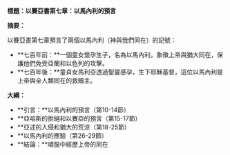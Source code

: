 **標題：以賽亞書第七章：以馬內利的預言**

**摘要：**

以賽亞書第七章預言了兩個以馬內利（神與我們同在）的記號：

* **七百年前：**一個童女懷孕生子，名為以馬內利，象徵上帝與猶大同在，保護他們免受亞蘭和以色列的攻擊。
* **七百年後：**童貞女馬利亞透過聖靈感孕，生下耶穌基督，這位以馬內利是上帝與全人類同在的救贖主。

**大綱：**

* **引言：**以馬內利的預言（第10-14節）
* **亞哈斯的拒絕和以賽亞的預言（第15-17節）
* **亞述的入侵和猶大的荒涼（第18-25節）
* **以馬內利的應驗（第26-29節）
* **結論：**順服中經歷上帝的同在